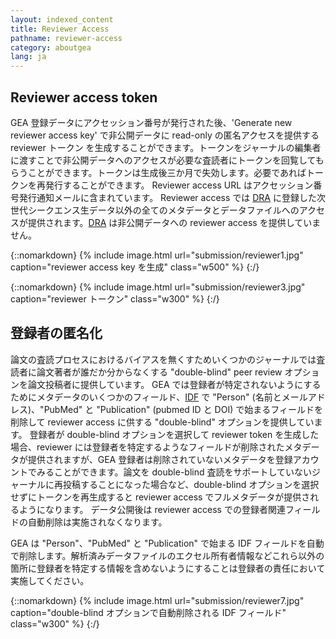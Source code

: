 ```yaml
---
layout: indexed_content
title: Reviewer Access
pathname: reviewer-access
category: aboutgea
lang: ja
---
```


## Reviewer access token <a name="access"></a>

GEA 登録データにアクセッション番号が発行された後、'Generate new reviewer access key' で非公開データに read-only の匿名アクセスを提供する reviewer トークン を生成することができます。トークンをジャーナルの編集者に渡すことで非公開データへのアクセスが必要な査読者にトークンを回覧してもらうことができます。トークンは生成後三か月で失効します。必要であればトークンを再発行することができます。 Reviewer access URL はアクセッション番号発行通知メールに含まれています。 Reviewer access では [DRA](/dra/index.html) に登録した次世代シークエンス生データ以外の全てのメタデータとデータファイルへのアクセスが提供されます。[DRA](/dra/index.html) は非公開データへの reviewer access を提供していません。

{::nomarkdown}
{% include image.html url="submission/reviewer1.jpg" caption="reviewer access key を生成" class="w500" %}
{:/}

{::nomarkdown}
{% include image.html url="submission/reviewer3.jpg" caption="reviewer トークン" class="w300" %}
{:/}

## 登録者の匿名化 <a name="anonymity"></a>

論文の査読プロセスにおけるバイアスを無くすためいくつかのジャーナルでは査読者に論文著者が誰だか分からなくする "double-blind" peer review オプションを論文投稿者に提供しています。 GEA では登録者が特定されないようにするためにメタデータのいくつかのフィールド、[IDF](/gea/metadata.html#idf_tags) で "Person" (名前とメールアドレス)、"PubMed" と "Publication" (pubmed ID と DOI) で始まるフィールドを削除して reviewer access に供する "double-blind" オプションを提供しています。 登録者が double-blind オプションを選択して reviewer token を生成した場合、reviewer には登録者を特定するようなフィールドが削除されたメタデータが提供されますが、GEA 登録者は削除されていないメタデータを登録アカウントでみることができます。論文を double-blind 査読をサポートしていないジャーナルに再投稿することになった場合など、double-blind オプションを選択せずにトークンを再生成すると reviewer access でフルメタデータが提供されるようになります。 データ公開後は reviewer access での登録者関連フィールドの自動削除は実施されなくなります。

<div class="attention red">
GEA は "Person"、"PubMed" と "Publication" で始まる IDF フィールドを自動で削除します。解析済みデータファイルのエクセル所有者情報などこれら以外の箇所に登録者を特定する情報を含めないようにすることは登録者の責任において実施してください。
</div>

{::nomarkdown}
{% include image.html url="submission/reviewer7.jpg" caption="double-blind オプションで自動削除される IDF フィールド" class="w300" %}
{:/}
